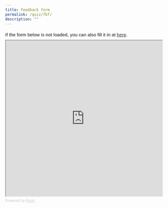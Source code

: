 ```yaml
---
title: Feedback form
permalink: /quiz/fbf/
description: ""
---
```

<div style="font-family: Sans-Serif; font-size: 15px; color: #000; opacity: 0.9; padding-top: 5px; padding-bottom: 8px;"> If the form below is not loaded, you can also fill it in at <a href="https://form.gov.sg/6461a79021c6ea00125d0410">here</a>. </div> <!-- Change the width and height values to suit you best --> <iframe style="width: 100%; height: 500px" src="https://form.gov.sg/6461a79021c6ea00125d0410" id="iframe"></iframe> <div style="font-family: Sans-Serif; font-size: 12px; color: #999; opacity: 0.5; padding-top: 5px;"> Powered by <a style="color: #999" href="https://form.gov.sg">Form</a> </div>